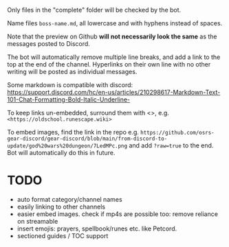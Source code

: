 Only files in the "complete" folder will be checked by the bot.

Name files `boss-name.md`, all lowercase and with hyphens instead of spaces.

Note that the preview on Github **will not necessarily look the same** as the messages posted to Discord.

The bot will automatically remove multiple line breaks, and add a link to the top at the end of the channel. Hyperlinks on their own line with no other writing will be posted as individual messages. 

Some markdown is compatible with discord: https://support.discord.com/hc/en-us/articles/210298617-Markdown-Text-101-Chat-Formatting-Bold-Italic-Underline-

To keep links un-embedded, surround them with <>, e.g. `<https://oldschool.runescape.wiki>`

To embed images, find the link in the repo e.g. `https://github.com/osrs-gear-discord/gear-discord/blob/main/from-discord-to-update/god%20wars%20dungeon/7LedMPc.png` and add `?raw=true` to the end. Bot will automatically do this in future.

# TODO
- auto format category/channel names
- easily linking to other channels
- easier embed images. check if mp4s are possible too: remove reliance on streamable
- insert emojis: prayers, spellbook/runes etc. like Petcord. 
- sectioned guides / TOC support

